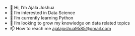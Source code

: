 - 👋 Hi, I’m Ajala Joshua
- 👀 I’m interested in Data Science
- 🌱 I’m currently learning Python
- 💞️ I’m looking to grow my knowledge on data related topics
- 📫 How to reach me ajalajoshua9585@gmail.com

<!---
lnxalpha/lnxalpha is a ✨ special ✨ repository because its `README.md` (this file) appears on your GitHub profile.
You can click the Preview link to take a look at your changes.
--->
